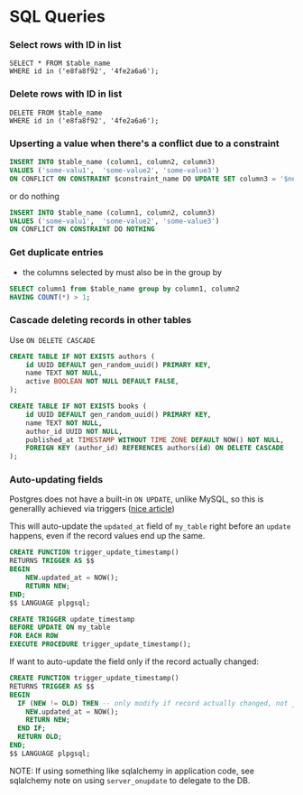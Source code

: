 # SQL Queries

### Select rows with ID in list

```
SELECT * FROM $table_name
WHERE id in ('e8fa8f92', '4fe2a6a6');
```

### Delete rows with ID in list

```
DELETE FROM $table_name
WHERE id in ('e8fa8f92', '4fe2a6a6');
```

### Upserting a value when there's a conflict due to a constraint
```sql
INSERT INTO $table_name (column1, column2, column3)
VALUES ('some-valu1',  'some-value2', 'some-value3') 
ON CONFLICT ON CONSTRAINT $constraint_name DO UPDATE SET column3 = '$new_value';
```

or do nothing
```sql
INSERT INTO $table_name (column1, column2, column3)
VALUES ('some-valu1',  'some-value2', 'some-value3') 
ON CONFLICT ON CONSTRAINT DO NOTHING
```

### Get duplicate entries

- the columns selected by must also be in the group by

```sql
SELECT column1 from $table_name group by column1, column2
HAVING COUNT(*) > 1;
```

### Cascade deleting records in other tables

Use `ON DELETE CASCADE`

```sql
CREATE TABLE IF NOT EXISTS authors (
    id UUID DEFAULT gen_random_uuid() PRIMARY KEY,
    name TEXT NOT NULL,
    active BOOLEAN NOT NULL DEFAULT FALSE,
);

CREATE TABLE IF NOT EXISTS books (
    id UUID DEFAULT gen_random_uuid() PRIMARY KEY,
    name TEXT NOT NULL,
    author_id UUID NOT NULL,
    published_at TIMESTAMP WITHOUT TIME ZONE DEFAULT NOW() NOT NULL,
    FOREIGN KEY (author_id) REFERENCES authors(id) ON DELETE CASCADE
);

```

### Auto-updating fields

Postgres does not have a built-in `ON UPDATE`, unlike MySQL, so this is generallly achieved via triggers ([nice article](https://aviyadav231.medium.com/automatically-updating-a-timestamp-column-in-postgresql-using-triggers-98766e3b47a0))

This will auto-update the `updated_at` field of `my_table` right before an `update` happens, even if the record values end up the same.

```sql
CREATE FUNCTION trigger_update_timestamp()
RETURNS TRIGGER AS $$
BEGIN
    NEW.updated_at = NOW();
    RETURN NEW;
END;
$$ LANGUAGE plpgsql;

CREATE TRIGGER update_timestamp
BEFORE UPDATE ON my_table
FOR EACH ROW
EXECUTE PROCEDURE trigger_update_timestamp();

```

If want to auto-update the field only if the record actually changed:

```sql
CREATE FUNCTION trigger_update_timestamp()
RETURNS TRIGGER AS $$
BEGIN
  IF (NEW != OLD) THEN -- only modify if record actually changed, not just that an update attempt happened
    NEW.updated_at = NOW();
    RETURN NEW;
  END IF;
  RETURN OLD;
END;
$$ LANGUAGE plpgsql;
```

NOTE: If using something like sqlalchemy in application code, see sqlalchemy note on using `server_onupdate` to delegate to the DB.